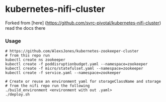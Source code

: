 # kubernetes-nifi-cluster

Forked from [here] (https://github.com/svrc-pivotal/kubernetes-nifi-cluster) read the docs there

### Usage
```
# https://github.com/AlexsJones/kubernetes-zookeeper-cluster
# from this repo run
kubectl create ns zookeeper
kubectl create -f poddisruptionbudget.yaml --namespace=zookeeper
kubectl create -f micro/statefulset.yaml --namespace=zookeeper
kubectl create -f service.yaml --namespace=zookeeper

# Create or reuse an environment yaml for storageClassName and storage
# from the nifi repo run the following
./build_environment <environment with out .yaml>
./deploy.sh
```

